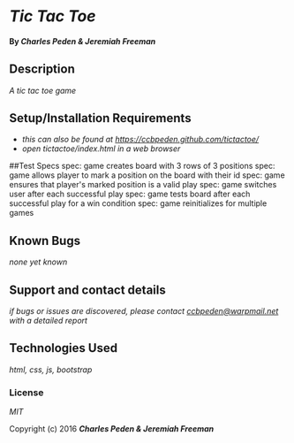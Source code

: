 # _Tic Tac Toe_

#### By _**Charles Peden & Jeremiah Freeman**_

## Description

_A tic tac toe game_

## Setup/Installation Requirements

* _this can also be found at https://ccbpeden.github.com/tictactoe/_
* _open tictactoe/index.html in a web browser_

##Test Specs
spec: game creates board with 3 rows of 3 positions 
spec: game allows player to mark a position on the board with their id 
spec: game ensures that player's marked position is a valid play 
spec: game switches user after each successful play 
spec: game tests board after each successful play for a win condition 
spec: game reinitializes for multiple games

## Known Bugs

_none yet known_

## Support and contact details

_if bugs or issues are discovered, please contact ccbpeden@warpmail.net with a detailed report_

## Technologies Used

_html, css, js, bootstrap_

### License

*MIT*

Copyright (c) 2016 **_Charles Peden & Jeremiah Freeman_**
